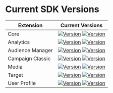 # Current SDK Versions

| Extension | Current Versions |
| --------- | ---------------- |
| Core | [![Version](https://img.shields.io/cocoapods/v/ACPCore.svg?colorB=red&style=plastic&label=pod%20ACPCore)](https://cocoapods.org/pods/ACPCore) [![Version](https://img.shields.io/maven-central/v/com.adobe.marketing.mobile/sdk-core.svg?style=plastic)](https://mvnrepository.com/artifact/com.adobe.marketing.mobile/sdk-core) |
| Analytics | [![Version](https://img.shields.io/cocoapods/v/ACPAnalytics.svg?colorB=red&style=plastic)](https://cocoapods.org/pods/ACPAnalytics) [![Version](https://img.shields.io/maven-central/v/com.adobe.marketing.mobile/analytics.svg?style=plastic)](https://mvnrepository.com/artifact/com.adobe.marketing.mobile/analytics) |
| Audience Manager | [![Version](https://img.shields.io/cocoapods/v/ACPAudience.svg?colorB=red&style=plastic)](https://cocoapods.org/pods/ACPAudience) [![Version](https://img.shields.io/maven-central/v/com.adobe.marketing.mobile/audience.svg?style=plastic)](https://mvnrepository.com/artifact/com.adobe.marketing.mobile/audience) |
| Campaign Classic | [![Version](https://img.shields.io/cocoapods/v/ACPCampaignClassic.svg?colorB=red&style=plastic)](https://cocoapods.org/pods/ACPCampaignClassic) [![Version](https://img.shields.io/maven-central/v/com.adobe.marketing.mobile/campaignclassic.svg?style=plastic)](https://mvnrepository.com/artifact/com.adobe.marketing.mobile/campaignclassic) |
| Media | [![Version](https://img.shields.io/cocoapods/v/ACPMedia.svg?colorB=red&style=plastic)](https://cocoapods.org/pods/ACPMedia) [![Version](https://img.shields.io/maven-central/v/com.adobe.marketing.mobile/media.svg?style=plastic)](https://mvnrepository.com/artifact/com.adobe.marketing.mobile/media) |
| Target | [![Version](https://img.shields.io/cocoapods/v/ACPTarget.svg?colorB=red&style=plastic)](https://cocoapods.org/pods/ACPTarget) [![Version](https://img.shields.io/maven-central/v/com.adobe.marketing.mobile/target.svg?style=plastic)](https://mvnrepository.com/artifact/com.adobe.marketing.mobile/target) |
| User Profile | [![Version](https://img.shields.io/cocoapods/v/ACPUserProfile.svg?colorB=red&style=plastic)](https://cocoapods.org/pods/ACPUserProfile) [![Version](https://img.shields.io/maven-central/v/com.adobe.marketing.mobile/userprofile.svg?style=plastic)](https://mvnrepository.com/artifact/com.adobe.marketing.mobile/userprofile) |

